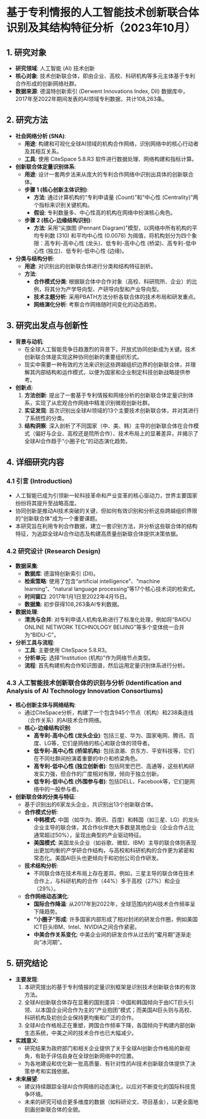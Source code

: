 # 基于专利情报的人工智能技术创新联合体识别及其结构特征分析（2023年10月）

## 1. 研究对象
- **研究领域**: 人工智能 (AI) 技术创新
- **核心对象**: 技术创新联合体，即由企业、高校、科研机构等多元主体基于专利合作形成的创新网络社群。
- **数据来源**: 德温特创新索引 (Derwent Innovations Index, DII) 数据库中，2017年至2022年期间发表的AI领域专利数据，共计108,263条。

## 2. 研究方法
- **社会网络分析 (SNA)**:
    - **用途**: 构建和可视化全球AI领域的机构合作网络，识别网络中的核心行动者及其相互关系。
    - **工具**: 使用 CiteSpace 5.8.R3 软件进行数据处理、网络构建和指标计算。
- **创新联合体定量识别体系**:
    - **用途**: 设计一套两步法来从庞大的专利合作网络中识别出具体的创新联合体。
    - **步骤 1 (核心创新主体识别)**:
        - **方法**: 通过计算机构的“专利申请量 (Count)”和“中心性 (Centrality)”两个指标来识别关键机构。
        - **假设**: 专利数量多、中心性高的机构在网络中扮演核心角色。
    - **步骤 2 (核心-边缘结构识别)**:
        - **方法**: 采用“尖旗图 (Pennant Diagram)”模型，以网络中所有机构的平均专利数 (310) 和平均中心性 (0.0078) 为阈值，将机构划分为四个象限：高专利-高中心性 (龙头)、低专利-高中心性 (桥梁)、高专利-低中心性 (独立)、低专利-低中心性 (边缘)。
- **分类与结构分析**:
    - **用途**: 对识别出的创新联合体进行分类和结构特征剖析。
    - **方法**:
        - **合作模式分类**: 根据联合体中合作对象（高校、科研院所、企业）的比例，将其分为产学导向型、产研导向型和产业导向型。
        - **技术主题分析**: 采用PBATH方法分析各联合体的技术布局和研发重点。
        - **网络演化分析**: 考察合作网络随时间变化的动态趋势。

## 3. 研究出发点与创新性
- **背景与动机**:
    - 在全球人工智能竞争日趋激烈的背景下，开放式协同创新成为关键。技术创新联合体是实现这种协同创新的重要组织形式。
    - 现实中需要一种有效的方法来识别这些跨越组织边界的创新联合体，并理解其内部结构和运作模式，以便为国家和企业制定科技创新战略提供参考。
- **创新点**:
    1. **方法创新**: 提出了一套基于专利情报和网络分析的创新联合体定量识别体系，实现了从宏观合作网络中精准识别微观创新社群。
    2. **实证发现**: 首次识别出全球AI领域的13个主要技术创新联合体，并对其进行了系统性的分类。
    3. **结构洞察**: 深入剖析了不同国家（中、美、韩）主导的创新联合体在合作模式（偏好与企业、高校还是院所合作）、技术布局上的显著差异，并揭示了全球AI合作趋于“小圈子化”的动态演化趋势。

## 4. 详细研究内容
### 4.1 引言 (Introduction)
- 人工智能已成为引领新一轮科技革命和产业变革的核心驱动力，世界主要国家纷纷将其提升至战略高度。
- 协同创新是推动AI技术突破的关键，但如何有效识别和分析这些跨越组织界限的“创新联合体”成为一个重要课题。
- 本研究旨在利用专利合作数据，建立一套识别方法，并分析这些联合体的结构特征，为追踪全球AI合作动态及构建高质量创新联合体提供决策依据。

### 4.2 研究设计 (Research Design)
- **数据采集**:
    - **数据库**: 德温特创新索引 (DII)。
    - **检索策略**: 使用了包含“artificial intelligence”、“machine learning”、“natural language processing”等17个核心技术词的检索式。
    - **时间窗口**: 2017年1月1日至2022年4月15日。
    - **数据集**: 初步获得108,263条AI专利数据。
- **数据处理**:
    - **清洗与合并**: 对专利申请人机构名称进行了标准化处理，例如将“BAIDU ONLINE NETWORK TECHNOLOGY BEIJING”等多个变体统一合并为“BIDU-C”。
- **分析工具与流程**:
    - **工具**: 主要使用 CiteSpace 5.8.R3。
    - **分析单元**: 选择“Institution (机构)”作为网络节点类型。
    - **流程**: 首先构建机构合作知识图谱，然后运用定量识别体系进行分析。

### 4.3 人工智能技术创新联合体的识别与分析 (Identification and Analysis of AI Technology Innovation Consortiums)
- **核心创新主体与网络结构**:
    - 通过CiteSpace分析，构建了一个包含945个节点（机构）和238条连线（合作关系）的AI技术合作网络。
    - **核心-边缘结构识别**:
        - **高专利-高中心性 (龙头企业)**: 包括三星、华为、国家电网、腾讯、百度、LG等，它们是网络的核心和联合体的领导者。
        - **低专利-高中心性 (桥梁机构)**: 包括浪潮、京东方、平安科技等，它们在不同社群间扮演着重要的中介和桥梁角色。
        - **高专利-低中心性 (独立创新者)**: 包括阿里巴巴、高通等，这些机构研发实力强，但合作的广度相对有限，倾向于独立创新。
        - **低专利-低中心性 (外围参与者)**: 包括DELL、Facebook等，它们是网络中的一般参与者。
- **创新联合体的分类与特征**:
    - 基于识别出的6家龙头企业，共识别出13个创新联合体。
    - **合作模式分析**:
        - **中韩模式**: 中国（如华为、腾讯、百度）和韩国（如三星、LG）的龙头企业主导的联合体，其合作伙伴绝大多数是其他企业（企业合作占比通常超过50%），呈现出典型的产业驱动特征。
        - **美国模式**: 美国龙头企业（如谷歌、微软、IBM）主导的联合体则表现出更加均衡的产学研合作结构，与高校和科研机构的合作更为紧密和常态化。美国AI巨头也更倾向于和初创公司合作研发。
    - **技术结构分析**:
        - 不同联合体在技术布局上存在差异。例如，三星主导的联合体在技术合作上，与科研机构的合作（44%）多于高校（27%）和企业（29%）。
    - **合作网络动态演化**:
        - **国际合作降温**: 从2017年到2022年，全球范围内的AI技术合作频率呈下降趋势。
        - **“小圈子”形成**: 许多国家内部形成了相对封闭的研发合作圈，例如美国ICT巨头IBM、Intel、NVIDIA之间合作紧密。
        - **中美合作关系变化**: 中美企业间的研发合作从过去的“蜜月期”逐渐走向“冰河期”。

## 5. 研究结论
- **主要发现**:
    1. 本研究提出的基于专利情报的定量识别框架是识别技术创新联合体的有效方法。
    2. 全球AI创新联合体存在显著的国别差异：中国和韩国倾向于由ICT巨头引领、以本国企业间合作为主的“产业抱团”模式；而美国AI巨头则与高校、科研机构及初创企业保持更均衡和广泛的合作。
    3. 全球AI合作格局正在重塑，跨国合作频率下降，各国倾向于构建内部创新生态系统，中美之间的技术合作也已大幅减少。
- **实践意义**:
    - 研究结果为政府部门和相关企业提供了关于全球AI创新合作格局的新视角，有助于评估自身在全球创新网络中的位置。
    - 为各地建设和优化新一批高质量、有针对性的AI技术创新联合体提供了决策参考和实践依据。
- **未来展望**:
    - 建议持续跟踪全球AI合作网络的动态演化，以应对不断变化的国际科技竞争环境。
    - 未来的研究可结合更多维度的数据（如科研论文、项目基金），以更全面地刻画创新联合体的全貌。